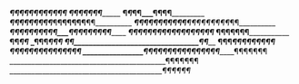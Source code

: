 _____________¶¶¶¶¶¶___________¶¶¶¶¶¶______________
___________¶¶______¶________¶¶______¶¶____________
__________¶_____¶___¶¶_____¶¶____¶____¶___________
_________¶¶__¶¶¶¶¶¶__¶_____¶__¶¶¶¶¶¶__¶¶__________
_________¶¶_¶¶¶¶¶¶¶¶_¶_____¶_¶¶¶¶¶¶¶¶_¶¶__________
__________¶_¶¶¶¶¶¶¶¶_¶_____¶__¶¶¶¶¶¶¶_¶___________
___________¶_¶¶¶¶¶¶¶¶_______¶_¶¶¶¶¶¶¶¶____________
______________¶¶¶¶______________¶¶¶_______________
__¶¶_________________________________________¶¶___
_¶¶¶_________________________________________¶¶¶__
____¶¶_____________________________________¶¶_____
______¶¶¶______________________________¶¶¶¶¶¶¶¶¶__
__________¶¶¶¶¶__________________¶¶¶¶¶¶______¶¶¶¶_
________________¶¶¶¶¶¶¶¶¶¶¶¶¶¶¶¶___________¶¶¶¶¶¶¶
___________________________________________¶¶¶¶¶¶¶
___________________________________________¶¶¶¶¶¶_

